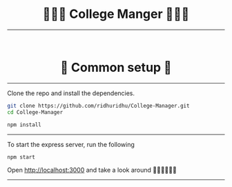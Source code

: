 
<h1 align="center">👩🏻‍🎓 College Manger 👨🏻‍🎓 </h1>
<hr>
<br>
<h1 align="center" >🔨 Common setup 🔨 </h1>
<hr>
<p>Clone the repo and install the dependencies.</p>

```bash
git clone https://github.com/ridhuridhu/College-Manager.git
cd College-Manager
```

```bash
npm install
```
<hr>
<p>
To start the express server, run the following
</p>

```bash
npm start 
```


Open [http://localhost:3000](http://localhost:3000) and take a look around 🚶🏻‍♀️🏃🏻‍♀️

<hr>
<br>